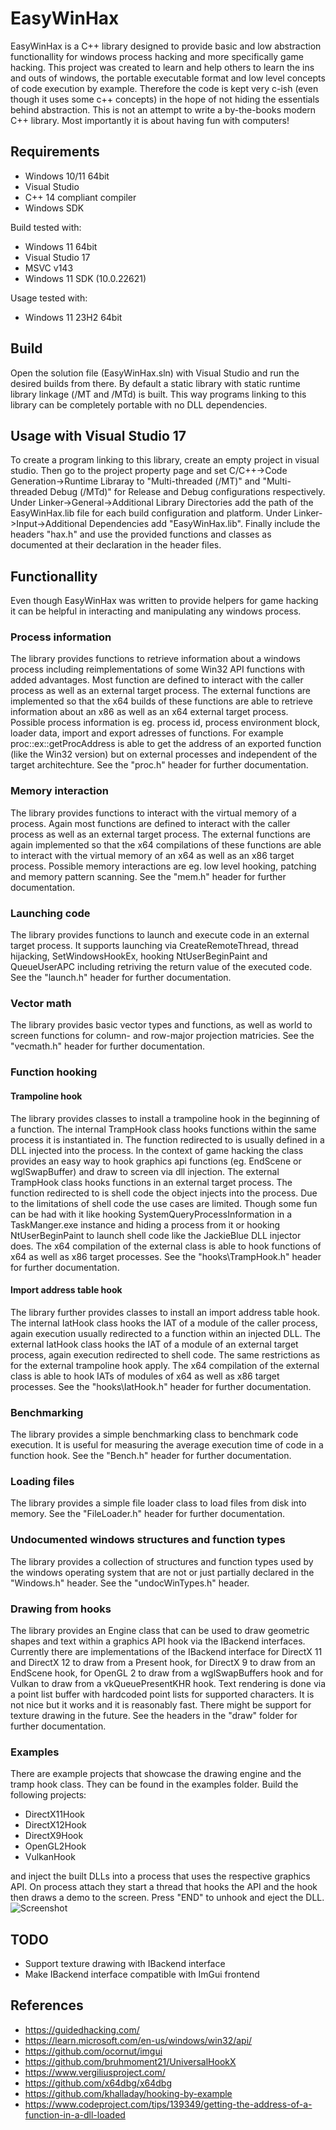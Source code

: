 # EasyWinHax
EasyWinHax is a C++ library designed to provide basic and low abstraction functionallity for windows process hacking and more specifically game hacking.
This project was created to learn and help others to learn the ins and outs of windows, the portable executable format and low level concepts of code execution by example. Therefore the code is kept very c-ish (even though it uses some c++ concepts) in the hope of not hiding the essentials behind abstraction. This is not an attempt to write a by-the-books modern C++ library. Most importantly it is about having fun with computers!

## Requirements
- Windows 10/11 64bit
- Visual Studio
- C++ 14 compliant compiler
- Windows SDK

Build tested with:
- Windows 11 64bit
- Visual Studio 17
- MSVC v143
- Windows 11 SDK (10.0.22621)

Usage tested with:
- Windows 11 23H2 64bit

## Build
Open the solution file (EasyWinHax.sln) with Visual Studio and run the desired builds from there.
By default a static library with static runtime library linkage (/MT and /MTd) is built.
This way programs linking to this library can be completely portable with no DLL dependencies.
## Usage with Visual Studio 17
To create a program linking to this library, create an empty project in visual studio.
Then go to the project property page and set C/C++->Code Generation->Runtime Libraray to "Multi-threaded (/MT)" and "Multi-threaded Debug (/MTd)" for Release and Debug configurations respectively.
Under Linker->General->Additional Library Directories add the path of the EasyWinHax.lib file for each build configuration and platform.
Under Linker->Input->Additional Dependencies add "EasyWinHax.lib".
Finally include the headers "hax.h" and use the provided functions and classes as documented at their declaration in the header files.

## Functionallity
Even though EasyWinHax was written to provide helpers for game hacking it can be helpful in interacting and manipulating any windows process.
### Process information
The library provides functions to retrieve information about a windows process including reimplementations of some Win32 API functions with added advantages. Most function are defined to interact with the caller process as well as an external target process. The external functions are implemented so that the x64 builds of these functions are able to retrieve information about an x86 as well as an x64 external target process. Possible process information is eg. process id, process environment block, loader data, import and export adresses of functions. For example proc::ex::getProcAddress is able to get the address of an exported function (like the Win32 version) but on external processes and independent of the target architechture. See the "proc.h" header for further documentation.
### Memory interaction
The library provides functions to interact with the virtual memory of a process. Again most functions are defined to interact with the caller process as well as an external target process. The external functions are again implemented so that the x64 compilations of these functions are able to interact with the virtual memory of an x64 as well as an x86 target process. Possible memory interactions are eg. low level hooking, patching and memory pattern scanning. See the "mem.h" header for further documentation.
### Launching code
The library provides functions to launch and execute code in an external target process. It supports launching via CreateRemoteThread, thread hijacking, SetWindowsHookEx, hooking NtUserBeginPaint and QueueUserAPC including retriving the return value of the executed code. See the "launch.h" header for further documentation.
### Vector math
The library provides basic vector types and functions, as well as world to screen functions for column- and row-major projection matricies. See the "vecmath.h" header for further documentation.
### Function hooking
#### Trampoline hook
The library provides classes to install a trampoline hook in the beginning of a function.
The internal TrampHook class hooks functions within the same process it is instantiated in. The function redirected to is usually defined in a DLL injected into the process.
In the context of game hacking the class provides an easy way to hook graphics api functions (eg. EndScene or wglSwapBuffer) and draw to screen via dll injection.
The external TrampHook class hooks functions in an external target process. The function redirected to is shell code the object injects into the process.
Due to the limitations of shell code the use cases are limited.
Though some fun can be had with it like hooking SystemQueryProcessInformation in a TaskManger.exe instance and hiding a process from it or hooking NtUserBeginPaint to launch shell code like the JackieBlue DLL injector does.
The x64 compilation of the external class is able to hook functions of x64 as well as x86 target processes.
See the "hooks\TrampHook.h" header for further documentation.
#### Import address table hook
The library further provides classes to install an import address table hook.
The internal IatHook class hooks the IAT of a module of the caller process, again execution usually redirected to a function within an injected DLL.
The external IatHook class hooks the IAT of a module of an external target process, again execution redirected to shell code.
The same restrictions as for the external trampoline hook apply.
The x64 compilation of the external class is able to hook IATs of modules of x64 as well as x86 target processes.
See the "hooks\IatHook.h" header for further documentation.
### Benchmarking
The library provides a simple benchmarking class to benchmark code execution. It is useful for measuring the average execution time of code in a function hook. See the "Bench.h" header for further documentation.
### Loading files
The library provides a simple file loader class to load files from disk into memory. See the "FileLoader.h" header for further documentation.
### Undocumented windows structures and function types
The library provides a collection of structures and function types used by the windows operating system that are not or just partially declared in the "Windows.h" header. See the "undocWinTypes.h" header.
### Drawing from hooks
The library provides an Engine class that can be used to draw geometric shapes and text within a graphics API hook via the IBackend interfaces.
Currently there are implementations of the IBackend interface for DirectX 11 and DirectX 12 to draw from a Present hook, for DirectX 9 to draw from an EndScene hook, for OpenGL 2 to draw from a wglSwapBuffers hook and for Vulkan to draw from a vkQueuePresentKHR hook.
Text rendering is done via a point list buffer with hardcoded point lists for supported characters.
It is not nice but it works and it is reasonably fast. There might be support for texture drawing in the future.
See the headers in the "draw" folder for further documentation.
### Examples
There are example projects that showcase the drawing engine and the tramp hook class. They can be found in the examples folder.
Build the following projects:

- DirectX11Hook
- DirectX12Hook
- DirectX9Hook
- OpenGL2Hook
- VulkanHook

and inject the built DLLs into a process that uses the respective graphics API.
On process attach they start a thread that hooks the API and the hook then draws a demo to the screen.
Press "END" to unhook and eject the DLL.
![Screenshot](https://github.com/belazr/EasyWinHax/assets/72708147/e304f46d-61ea-4291-8c1b-4c0a9095599e)

## TODO
- Support texture drawing with IBackend interface
- Make IBackend interface compatible with ImGui frontend

## References
- https://guidedhacking.com/
- https://learn.microsoft.com/en-us/windows/win32/api/
- https://github.com/ocornut/imgui
- https://github.com/bruhmoment21/UniversalHookX
- https://www.vergiliusproject.com/
- https://github.com/x64dbg/x64dbg
- https://github.com/khalladay/hooking-by-example
- https://www.codeproject.com/tips/139349/getting-the-address-of-a-function-in-a-dll-loaded
